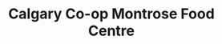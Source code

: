 ---
title: "Calgary Co-op Montrose Food Centre"
url: /high-river/calgary-co-op-montrose-food-centre/
shop: Lebensmittel
---